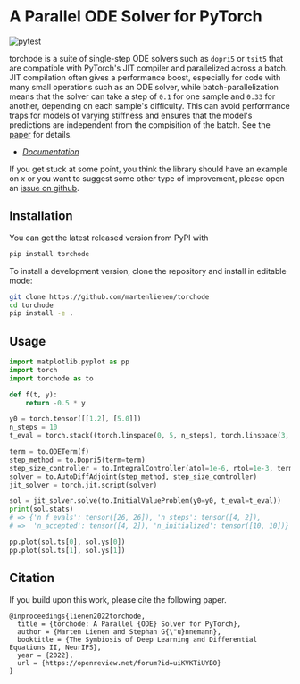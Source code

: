 # A Parallel ODE Solver for PyTorch

![pytest](https://github.com/martenlienen/torchode/actions/workflows/python-package.yml/badge.svg)

torchode is a suite of single-step ODE solvers such as `dopri5` or `tsit5` that are
compatible with PyTorch's JIT compiler and parallelized across a batch. JIT compilation
often gives a performance boost, especially for code with many small operations such as an
ODE solver, while batch-parallelization means that the solver can take a step of `0.1` for
one sample and `0.33` for another, depending on each sample's difficulty. This can avoid
performance traps for models of varying stiffness and ensures that the model's predictions
are independent from the compisition of the batch. See the
[paper](https://openreview.net/forum?id=uiKVKTiUYB0) for details.

- [*Documentation*](https://torchode.readthedocs.org)

If you get stuck at some point, you think the library should have an example on _x_ or you
want to suggest some other type of improvement, please open an [issue on
github](https://github.com/martenlienen/torchode/issues/new).

## Installation

You can get the latest released version from PyPI with

```sh
pip install torchode
```

To install a development version, clone the repository and install in editable mode:

```sh
git clone https://github.com/martenlienen/torchode
cd torchode
pip install -e .
```

## Usage

```python
import matplotlib.pyplot as pp
import torch
import torchode as to

def f(t, y):
    return -0.5 * y

y0 = torch.tensor([[1.2], [5.0]])
n_steps = 10
t_eval = torch.stack((torch.linspace(0, 5, n_steps), torch.linspace(3, 4, n_steps)))

term = to.ODETerm(f)
step_method = to.Dopri5(term=term)
step_size_controller = to.IntegralController(atol=1e-6, rtol=1e-3, term=term)
solver = to.AutoDiffAdjoint(step_method, step_size_controller)
jit_solver = torch.jit.script(solver)

sol = jit_solver.solve(to.InitialValueProblem(y0=y0, t_eval=t_eval))
print(sol.stats)
# => {'n_f_evals': tensor([26, 26]), 'n_steps': tensor([4, 2]),
# =>  'n_accepted': tensor([4, 2]), 'n_initialized': tensor([10, 10])}

pp.plot(sol.ts[0], sol.ys[0])
pp.plot(sol.ts[1], sol.ys[1])
```

## Citation

If you build upon this work, please cite the following paper.

```
@inproceedings{lienen2022torchode,
  title = {torchode: A Parallel {ODE} Solver for PyTorch},
  author = {Marten Lienen and Stephan G{\"u}nnemann},
  booktitle = {The Symbiosis of Deep Learning and Differential Equations II, NeurIPS},
  year = {2022},
  url = {https://openreview.net/forum?id=uiKVKTiUYB0}
}
```
